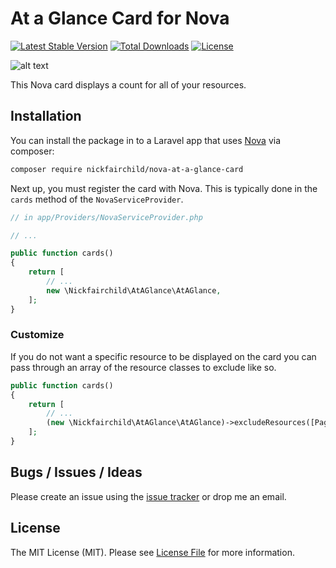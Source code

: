 # At a Glance Card for Nova

[![Latest Stable Version](https://poser.pugx.org/nickfairchild/nova-at-a-glance-card/v/stable)](https://packagist.org/packages/nickfairchild/nova-at-a-glance-card)
[![Total Downloads](https://poser.pugx.org/nickfairchild/nova-at-a-glance-card/downloads)](https://packagist.org/packages/nickfairchild/nova-at-a-glance-card)
[![License](https://poser.pugx.org/nickfairchild/nova-at-a-glance-card/license)](https://packagist.org/packages/nickfairchild/nova-at-a-glance-card)

![alt text](https://i.imgur.com/NwL30YX.png "Nova At a Glance Card")

This Nova card displays a count for all of your resources.

## Installation

You can install the package in to a Laravel app that uses [Nova](https://nova.laravel.com) via composer:

```bash
composer require nickfairchild/nova-at-a-glance-card
```

Next up, you must register the card with Nova. This is typically done in the `cards` method of the `NovaServiceProvider`.

```php
// in app/Providers/NovaServiceProvider.php

// ...

public function cards()
{
    return [
        // ...
        new \Nickfairchild\AtAGlance\AtAGlance,
    ];
}
```

### Customize

If you do not want a specific resource to be displayed on the card you can pass through an array of the resource classes to exclude like so.
```php
public function cards()
{
    return [
        // ...
        (new \Nickfairchild\AtAGlance\AtAGlance)->excludeResources([Pages::class]),
    ];
}
```

## Bugs / Issues / Ideas

Please create an issue using the [issue tracker](https://github.com/nickfairchild/nova-at-a-glance-card/issues) or drop me an email.

## License

The MIT License (MIT). Please see [License File](LICENSE) for more information.
